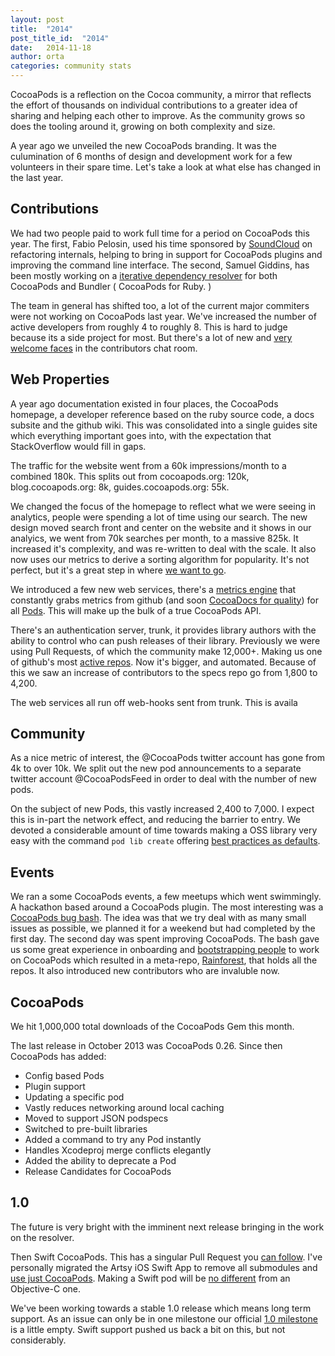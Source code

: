 ```yaml
---
layout: post
title:  "2014"
post_title_id:  "2014"
date:   2014-11-18
author: orta
categories: community stats
---
```


CocoaPods is a reflection on the Cocoa community, a mirror that reflects the effort of thousands on individual contributions to a greater idea of sharing and helping each other to improve. As the community grows so does the tooling around it, growing on both complexity and size.

A year ago we unveiled the new CocoaPods branding. It was the culumination of 6 months of design and development work for a few volunteers in their spare time. Let's take a look at what else has changed in the last year.

<!-- more -->

## Contributions

We had two people paid to work full time for a period on CocoaPods this year. The first, Fabio Pelosin, used his time sponsored by [SoundCloud](http://blog.cocoapods.org/SoundCloud/) on refactoring internals, helping to bring in support for CocoaPods plugins and improving the command line interface. The second, Samuel Giddins, has been mostly working on a [iterative dependency resolver](https://github.com/CocoaPods/Molinillo/) for both CocoaPods and Bundler ( CocoaPods for Ruby. )

The team in general has shifted too, a lot of the current major commiters were not working on CocoaPods last year. We've increased the number of active developers from roughly 4 to roughly 8. This is hard to judge because its a side project for most. But there's a lot of new and [very welcome faces](http://blog.cocoapods.org/starting-open-source/) in the contributors chat room.


## Web Properties

A year ago documentation existed in four places, the CocoaPods homepage, a developer reference based on the ruby source code, a docs subsite and the github wiki. This was consolidated into a single guides site which everything important goes into, with the expectation that StackOverflow would fill in gaps. 

The traffic for the website went from a 60k impressions/month to a combined 180k. This splits out from cocoapods.org: 120k, blog.cocoapods.org: 8k, guides.cocoapods.org: 55k.

We changed the focus of the homepage to reflect what we were seeing in analytics, people were spending a lot of time using our search. The new design moved search front and center on the website and it shows in our analyics, we went from 70k searches per month, to a massive 825k. It increased it's complexity, and was re-written to deal with the scale. It also now uses our metrics to derive a sorting algorithm for popularity. It's not perfect, but it's a great step in where [we want to go](https://github.com/CocoaPods/search.cocoapods.org/issues/51).

We introduced a few new web services, there's a [metrics engine](https://github.com/CocoaPods/metrics.cocoapods.org/) that constantly grabs metrics from github (and soon [CocoaDocs for quality](http://cocoadocs.org/docsets/AFNetworking/2.4.1/stats.json)) for all [Pods](http://metrics.cocoapods.org/api/v1/pods/KFData). This will make up the bulk of a true CocoaPods API.

There's an authentication server, trunk, it provides library authors with the ability to control who can push releases of their library. Previously we were using Pull Requests, of which the community make 12,000+. Making us one of github's most [active repos](https://octoverse.github.com). Now it's bigger, and automated. Because of this we saw an increase of contributors to the specs repo go from 1,800 to 4,200.

The web services all run off web-hooks sent from trunk. This is availa

## Community

As a nice metric of interest, the @CocoaPods twitter account has gone from 4k to over 10k. We split out the new pod announcements to a separate twitter account @CocoaPodsFeed in order to deal with the number of new pods.

On the subject of new Pods, this vastly increased 2,400 to 7,000. I expect this is in-part the network effect, and reducing the barrier to entry. We devoted a considerable amount of time towards making a OSS library very easy with the command `pod lib create` offering [best practices as defaults](http://guides.cocoapods.org/making/using-pod-lib-create.html).

## Events

We ran a some CocoaPods events, a few meetups which went swimmingly. A hackathon based around a CocoaPods plugin. The most interesting was a [CocoaPods bug bash](http://blog.cocoapods.org/CocoaPods-Bug-Bash/). The idea was that we try deal with as many small issues as possible, we planned it for a weekend but had completed by the first day. The second day was spent improving CocoaPods. The bash gave us some great experience in onboarding and [bootstrapping people](http://guides.cocoapods.org/contributing/dev-environment.html) to work on CocoaPods which resulted in a meta-repo, [Rainforest](https://github.com/cocoapods/Rainforest), that holds all the repos. It also introduced new contributors who are invaluble now.

## CocoaPods

We hit 1,000,000 total downloads of the CocoaPods Gem this month.

The last release in October 2013 was CocoaPods 0.26. Since then CocoaPods has added:

* Config based Pods
* Plugin support
* Updating a specific pod
* Vastly reduces networking around local caching
* Moved to support JSON podspecs
* Switched to pre-built libraries
* Added a command to try any Pod instantly
* Handles Xcodeproj merge conflicts elegantly
* Added the ability to deprecate a Pod
* Release Candidates for CocoaPods

## 1.0

The future is very bright with the imminent next release bringing in the work on the resolver. 

Then Swift CocoaPods. This has a singular Pull Request you [can follow](https://github.com/CocoaPods/CocoaPods/pull/2835). I've personally migrated the Artsy iOS Swift App to remove all submodules and [use just CocoaPods](https://github.com/artsy/eidolon/pull/317). Making a Swift pod will be [no different](https://github.com/Alamofire/Alamofire/pull/218) from an Objective-C one.

We've been working towards a stable 1.0 release which means long term support. As an issue can only be in one milestone our official [1.0 milestone](https://github.com/CocoaPods/CocoaPods/milestones) is a little empty. Swift support pushed us back a bit on this, but not considerably.

